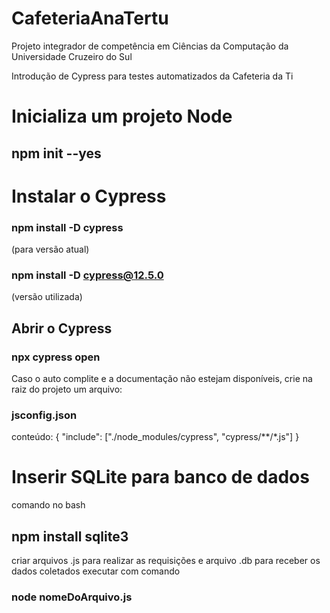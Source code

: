 # CafeteriaAnaTertu
Projeto integrador de competência em Ciências da Computação da Universidade Cruzeiro do Sul

Introdução de Cypress para testes automatizados da Cafeteria da Ti

# Inicializa um projeto Node

## npm init --yes


# Instalar o Cypress
### npm install -D cypress
(para versão atual)
### npm install -D cypress@12.5.0
(versão utilizada)

## Abrir o Cypress
### npx cypress open

Caso o auto complite e a documentação não estejam disponíveis,
crie na raiz do projeto um arquivo:
### jsconfig.json
conteúdo:
{
    "include": ["./node_modules/cypress", "cypress/**/*.js"]
}

# Inserir SQLite para banco de dados

comando no bash
## npm install sqlite3

criar arquivos .js para realizar as requisições e arquivo .db para receber os dados coletados
executar com comando 
### node nomeDoArquivo.js

